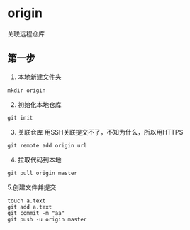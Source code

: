 # origin
关联远程仓库
## 第一步
1. 本地新建文件夹
```
mkdir origin
```
2. 初始化本地仓库
```
git init
```
3. 关联仓库 用SSH关联提交不了，不知为什么，所以用HTTPS
```
git remote add origin url
```
4. 拉取代码到本地
```
git pull origin master
```
5.创建文件并提交
```
touch a.text
git add a.text
git commit -m "aa"
git push -u origin master
```
